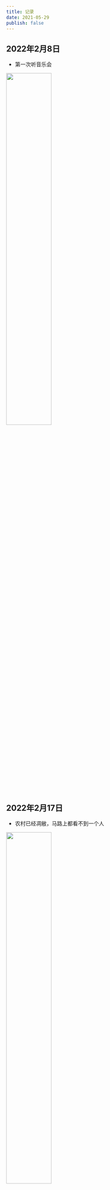 ```yaml
---
title: 记录
date: 2021-05-29
publish: false
---
```

<style scoped>
  img {
    width: 49%;
    display: inline-block;
  }
</style>
## 2022年2月8日
* 第一次听音乐会

![](https://cdn.jsdelivr.net/gh/ddshiyu/pic@main/pictures/20211220112209.jpg)

## 2022年2月17日
* 农村已经凋敝，马路上都看不到一个人

![](https://cdn.jsdelivr.net/gh/ddshiyu/pic@main/doc/1645089645493.jpeg)